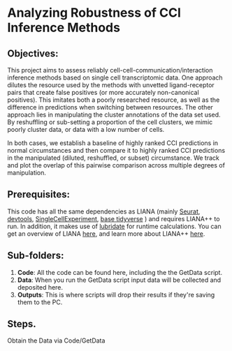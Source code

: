 # Analyzing Robustness of CCI Inference Methods

## Objectives:

This project aims to assess reliably cell-cell-communication/interaction inference methods based on single cell transcriptomic data. One approach dilutes the resource used by the methods with unvetted ligand-receptor pairs that create false positives (or more accurately non-canonical positives). This imitates both a poorly researched resource, as well as the difference in predictions when switching between resources. The other approach lies in manipulating the cluster annotations of the data set used. By reshuffling or sub-setting a proportion of the cell clusters, we mimic poorly cluster data, or data with a low number of cells.

In both cases, we establish a baseline of highly ranked CCI predictions in normal circumstances and then compare it to highly ranked CCI predictions in the manipulated (diluted, reshuffled, or subset) circumstance. We track and plot the overlap of this pairwise comparison across multiple degrees of manipulation.

## Prerequisites:

This code has all the same dependencies as LIANA (mainly [Seurat](https://satijalab.org/seurat/), [devtools](https://www.r-project.org/nosvn/pandoc/devtools.html), [SingleCellExperiment](https://bioconductor.org/packages/SingleCellExperiment), [base tidyverse](https://www.tidyverse.org/packages/) ) and requires LIANA++ to run. In addition, it makes use of [lubridate](https://lubridate.tidyverse.org/) for runtime calculations. You can get an overview of LIANA [here](https://github.com/saezlab/liana), and learn more about LIANA++ [here](https://saezlab.github.io/liana/articles/liana_devel.html).

## Sub-folders:

1.  **Code**: All the code can be found here, including the the GetData script.
2.  **Data**: When you run the GetData script input data will be collected and deposited here.
3.  **Outputs**: This is where scripts will drop their results if they're saving them to the PC.


## Steps.
Obtain the Data via Code/GetData
